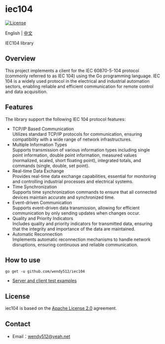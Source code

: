 # iec104

[![License](https://img.shields.io/badge/license-Apache--2.0-green.svg)](https://www.apache.org/licenses/LICENSE-2.0.html)

English | [中文](README_zh_CN.md)

IEC104 library

## Overview
This project implements a client for the IEC 60870-5-104 protocol (commonly referred to as IEC 104) using the Go programming language. 
IEC 104 is a widely used protocol in the electrical and industrial automation sectors, enabling reliable and efficient communication for remote control and data acquisition.

## Features

The library support the following IEC 104 protocol features:

* TCP/IP Based Communication
  </br>Utilizes standard TCP/IP protocols for communication, ensuring compatibility with a wide range of network infrastructures.
* Multiple Information Types
  </br>Supports transmission of various information types including single point information, double point information, measured values (normalized, scaled, short floating point), integrated totals, and commands (single, double, set point).
* Real-time Data Exchange
  </br>Provides real-time data exchange capabilities, essential for monitoring and controlling industrial processes and electrical systems.
* Time Synchronization
  </br>Supports time synchronization commands to ensure that all connected devices maintain accurate and synchronized time.
* Event-driven Communication
  </br>Supports event-driven data transmission, allowing for efficient communication by only sending updates when changes occur.
* Quality and Priority Indicators
  </br>Includes quality and priority indicators for transmitted data, ensuring that the integrity and importance of the data are maintained.
* Automatic Reconnection
  </br>Implements automatic reconnection mechanisms to handle network disruptions, ensuring continuous and reliable communication.

## How to use
```shell  
go get -u github.com/wendy512/iec104
```

- [Server and client test examples](tests/iec104_test.go)

## License
iec104 is based on the [Apache License 2.0](./LICENSE) agreement.
## Contact

- Email：<wendy512@yeah.net>
